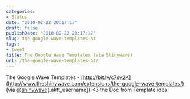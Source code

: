 ```yaml
---
categories:
- Status
date: "2010-02-22 20:17:17"
draft: false
publishDate: "2010-02-22 20:17:17"
slug: the-google-wave-templates-ht
tags:
- tweet
title: The Google Wave Templates (via Shinywave)
url: /the-google-wave-templates-ht/
---
```

The Google Wave Templates -
[http://bit.ly/c7sv2K](http://www.theshinywave.com/extensions/the-google-wave-templates/)
(via @[shinywave](http://twitter.com/shinywave){.aktt_username}) &lt;3
the Doc from Template idea